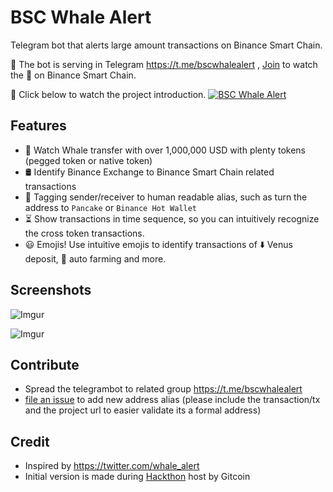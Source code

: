 # BSC Whale Alert
Telegram bot that alerts large amount transactions on Binance Smart Chain.

🐳 The bot is serving in Telegram https://t.me/bscwhalealert , [Join](https://t.me/bscwhalealert) to watch the 🐳 on Binance Smart Chain.

🎥 Click below to watch the project introduction. 
[![BSC Whale Alert](http://img.youtube.com/vi/cecdm2eiQHE/0.jpg)](http://www.youtube.com/watch?v=cecdm2eiQHE "BSC Whale Alert")


## Features

- 🐳 Watch Whale transfer with over 1,000,000 USD with plenty tokens (pegged token or native token)
- 🛢 Identify Binance Exchange to Binance Smart Chain related transactions
- 👥 Tagging sender/receiver to human readable alias, such as turn the address to `Pancake` or `Binance Hot Wallet`
- ⏳ Show transactions in time sequence, so you can intuitively recognize the cross token transactions.
- 😃 Emojis! Use intuitive emojis to identify transactions of ⬇️ Venus deposit, 🚜 auto farming and more.

## Screenshots

![Imgur](https://i.imgur.com/dnuh4TC.png)

![Imgur](https://i.imgur.com/sEspUWL.png)

## Contribute

- Spread the telegrambot to related group https://t.me/bscwhalealert
- [file an issue](https://github.com/confbot/bscwhalealert/issues) to add new address alias (please include the transaction/tx and the project url to easier validate its a formal address)

## Credit

- Inspired by https://twitter.com/whale_alert
- Initial version is made during [Hackthon](https://gitcoin.co/issue/binancex/Grant-projects/17/100024656) host by Gitcoin

